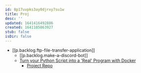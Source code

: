 ```yaml
---
id: 8p17uvpks3ay0djrxy7su1w
title: Proj
desc: ''
updated: 1641416492886
created: 1641105063927
stub: false
isDir: false
---
```



- [[p.backlog.ftp-file-transfer-application]]
  - [[p.backlog.make-a-discord-bot]]
  - [Turn your Python Script into a 'Real' Program with Docker](https://python.plainenglish.io/turn-your-python-script-into-a-real-program-with-docker-c200e15d5265)
    - [Project Repo](https://github.com/adamcyber1/mypythondocker)
